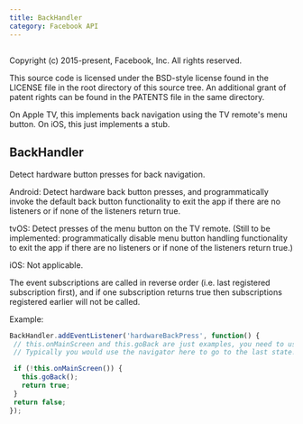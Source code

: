 ```yaml
---
title: BackHandler
category: Facebook API
---
```

<!-- Generated by documentation.js. Update this documentation by updating the source code. -->

## 

Copyright (c) 2015-present, Facebook, Inc.
All rights reserved.

This source code is licensed under the BSD-style license found in the
LICENSE file in the root directory of this source tree. An additional grant
of patent rights can be found in the PATENTS file in the same directory.

On Apple TV, this implements back navigation using the TV remote's menu button.
On iOS, this just implements a stub.

## BackHandler

Detect hardware button presses for back navigation.

Android: Detect hardware back button presses, and programmatically invoke the default back button
functionality to exit the app if there are no listeners or if none of the listeners return true.

tvOS: Detect presses of the menu button on the TV remote.  (Still to be implemented:
programmatically disable menu button handling
functionality to exit the app if there are no listeners or if none of the listeners return true.)

iOS: Not applicable.

The event subscriptions are called in reverse order (i.e. last registered subscription first),
and if one subscription returns true then subscriptions registered earlier will not be called.

Example:

```javascript
BackHandler.addEventListener('hardwareBackPress', function() {
 // this.onMainScreen and this.goBack are just examples, you need to use your own implementation here
 // Typically you would use the navigator here to go to the last state.

 if (!this.onMainScreen()) {
   this.goBack();
   return true;
 }
 return false;
});
```
